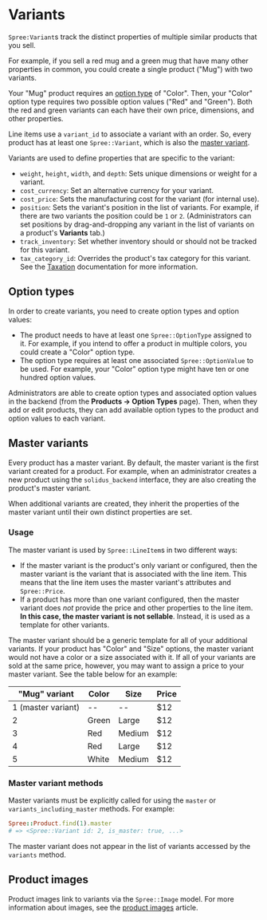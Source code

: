 # Variants

`Spree:Variant`s track the distinct properties of multiple similar products that
you sell.

For example, if you sell a red mug and a green mug that have many other
properties in common, you could create a single product ("Mug") with two
variants.

Your "Mug" product requires an [option type](#option-types) of "Color". Then,
your "Color" option type requires two possible option values ("Red" and
"Green"). Both the red and green variants can each have their own price,
dimensions, and other properties.

Line items use a `variant_id` to associate a variant with an order. So, every
product has at least one `Spree::Variant`, which is also the [master
variant](#master-variants).

Variants are used to define properties that are specific to the variant:

- `weight`, `height`, `width`, and `depth`: Sets unique dimensions or weight for
  a variant.
- `cost_currency`: Set an alternative currency for your variant.
- `cost_price`: Sets the manufacturing cost for the variant (for internal use).
- `position`: Sets the variant's position in the list of variants. For example,
  if there are two variants the position could be `1` or `2`. (Administrators
  can set positions by drag-and-dropping any variant in the list of variants on
  a product's **Variants** tab.)
- `track_inventory`: Set whether inventory should or should not be tracked for
  this variant. <!-- See the inventory documentation for more information -->
- `tax_category_id`: Overrides the product's tax category for this variant.
  See the [Taxation][tax-categories] documentation for more information.

[tax-categories]: ../taxation/overview-of-taxation.md#tax-categories

<!-- TODO:
  Once there is documentation about inventory, add a link to it from the
  `track_inventory` attribute for context.
-->

## Option types

In order to create variants, you need to create option types and option values:

- The product needs to have at least one `Spree::OptionType` assigned to it. For
  example, if you intend to offer a product in multiple colors, you could create
  a "Color" option type.
- The option type requires at least one associated `Spree::OptionValue` to be
  used. For example, your "Color" option type might have ten or one hundred
  option values.

Administrators are able to create option types and associated option values in
the backend (from the **Products -> Option Types** page). Then, when they add or
edit products, they can add available option types to the product and option
values to each variant.

## Master variants

Every product has a master variant. By default, the master variant is the first
variant created for a product. For example, when an administrator creates a new
product using the `solidus_backend` interface, they are also creating the
product's master variant.

When additional variants are created, they inherit the properties of the master
variant until their own distinct properties are set.

### Usage

The master variant is used by `Spree::LineItem`s in two different ways:

- If the master variant is the product's only variant or configured, then the
  master variant is the variant that is associated with the line item. This
  means that the line item uses the master variant's attributes and
  `Spree::Price`.
- If a product has more than one variant configured, then the master variant
  does *not* provide the price and other properties to the line item. **In this
  case, the master variant is not sellable**. Instead, it is used as a template
  for other variants.

The master variant should be a generic template for all of your additional
variants. If your product has "Color" and "Size" options, the master variant
would not have a color or a size associated with it. If all of your variants are
sold at the same price, however, you may want to assign a price to your master
variant. See the table below for an example:

| "Mug" variant      | Color | Size    | Price |
|--------------------|-------|---------|-------|
| 1 (master variant) | --    | --      | $12   |
| 2                  | Green | Large   | $12   |
| 3                  | Red   | Medium  | $12   |
| 4                  | Red   | Large   | $12   |
| 5                  | White | Medium  | $12   |

### Master variant methods

Master variants must be explicitly called for using the `master` or
`variants_including_master` methods. For example:

```ruby
Spree::Product.find(1).master
# => <Spree::Variant id: 2, is_master: true, ...>
```

The master variant does not appear in the list of variants accessed by the
`variants` method.

## Product images

Product images link to variants via the `Spree::Image` model. For more
information about images, see the [product images](product-images.md) article.
